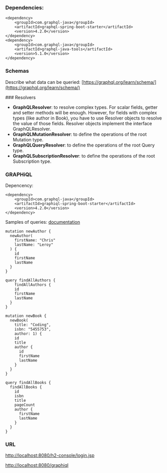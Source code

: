 ### Dependencies:
```
<dependency>
    <groupId>com.graphql-java</groupId>
    <artifactId>graphql-spring-boot-starter</artifactId>
    <version>4.2.0</version>
</dependency>
<dependency>
    <groupId>com.graphql-java</groupId>
    <artifactId>graphql-java-tools</artifactId>
    <version>5.1.0</version>
</dependency>
```

### Schemas
Describe what data can be queried:
[https://graphql.org/learn/schema/](https://graphql.org/learn/schema/)

### Resolvers

- **GraphQLResolver**: to resolve complex types. For scalar fields, getter and setter methods will be enough. However, for fields with complex types (like author in Book), you have to use Resolver objects to resolve the value of those fields.
Resolver objects implement the interface GraphQLResolver.
- **GraphQLMutationResolver**: to define the operations of the root Mutation type.
- **GraphQLQueryResolver**: to define the operations of the root Query type.
- **GraphQLSubscriptionResolver**: to define the operations of the root Subscription type.

### GRAPHiQL
Depencency: 
```
<dependency>
    <groupId>com.graphql-java</groupId>
    <artifactId>graphiql-spring-boot-starter</artifactId>
    <version>4.2.0</version>
</dependency>
```

Samples of queries:
[documentation](https://graphql.org/learn/queries/)

```
mutation newAuthor {
  newAuthor(
    firstName: "Chris"
    lastName: "Leroy"
  ) {
    id
    firstName
    lastName
  }
}

query findAllAuthors {
	findAllAuthors {
    id
    firstName
    lastName
  }  
}

mutation newBook {
  newBook(
    title: "Coding",
    isbn: "5455753",
    author: 1) {
    id 
    title
    author {
      id
      firstName
      lastName
    }
  }
}

query findAllBooks {
  findAllBooks {
    id
    isbn
    title
    pageCount
    author {
      firstName
      lastName
    }
  }
}
```

### URL
[http://localhost:8080/h2-console/login.jsp](http://localhost:8080/h2-console/login.jsp)
 
[http://localhost:8080/graphiql](http://localhost:8080/graphiql)

